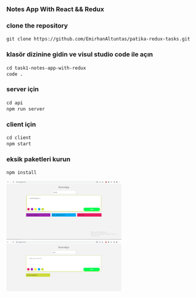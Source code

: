 ### Notes App With React && Redux

### clone the repository

```
git clone https://github.com/EmirhanAltuntas/patika-redux-tasks.git
```

### klasör dizinine gidin ve visul studio code ile açın
```
cd task1-notes-app-with-redux
code .
```
### server için 
```
cd api
npm run server
```

### client için 
```
cd client
npm start
```

### eksik paketleri kurun
```
npm install
```

<img src="./project-images/notesapp1.png" alt="notesapp1" width="300"/>

<img src="./project-images/notesapp2.png" alt="notesapp2" width="300"/>
